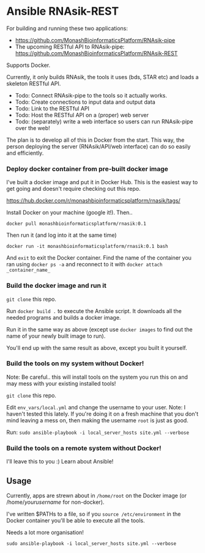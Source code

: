 # Ansible RNAsik-REST

For building and running these two applications:
 * https://github.com/MonashBioinformaticsPlatform/RNAsik-pipe
 * The upcoming RESTful API to RNAsik-pipe: https://github.com/MonashBioinformaticsPlatform/RNAsik-REST

Supports Docker.

Currently, it only builds RNAsik, the tools it uses (bds, STAR etc) and loads a skeleton RESTful API.

 * Todo: Connect RNAsik-pipe to the tools so it actually works.
 * Todo: Create connections to input data and output data
 * Todo: Link to the RESTful API
 * Todo: Host the RESTful API on a (proper) web server
 * Todo: (separately) write a web interface so users can run RNAsik-pipe over the web!

The plan is to develop all of this in Docker from the start. This way, the person deploying the server (RNAsik/API/web interface) can do so easily and efficiently.

### Deploy docker container from pre-built docker image

I've built a docker image and put it in Docker Hub. This is the easiest way to get going and doesn't require checking out this repo.

https://hub.docker.com/r/monashbioinformaticsplatform/rnasik/tags/

Install Docker on your machine (google it!). Then..

`docker pull monashbioinformaticsplatform/rnasik:0.1`

Then run it (and log into it at the same time)

`docker run -it monashbioinformaticsplatform/rnasik:0.1 bash`

And `exit` to exit the Docker container. Find the name of the container you ran using `docker ps -a` and reconnect to it with `docker attach _container_name_`

### Build the docker image and run it

`git clone` this repo.

Run `docker build .` to execute the Ansible script. It downloads all the needed programs and builds a docker image.

Run it in the same way as above (except use `docker images` to find out the name of your newly built image to run).

You'll end up with the same result as above, except you built it yourself.

### Build the tools on my system without Docker!

Note: Be careful.. this will install tools on the system you run this on and may mess with your existing installed tools!

`git clone` this repo.

Edit `env_vars/local.yml` and change the username to your user. Note: I haven't tested this lately. If you're doing it on a fresh machine that you don't mind leaving a mess on, then making the username `root` is just as good.

Run:
`sudo ansible-playbook -i local_server_hosts site.yml --verbose`

### Build the tools on a remote system without Docker!

I'll leave this to you :) Learn about Ansible!

## Usage

Currently, apps are strewn about in `/home/root` on the Docker image (or /home/_yourusername_ for non-docker).

I've written $PATHs to a file, so if you `source /etc/environment` in the Docker container you'll be able to execute all the tools.

Needs a lot more organisation!




`sudo ansible-playbook -i local_server_hosts site.yml --verbose`
